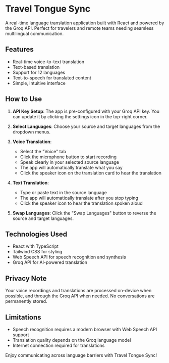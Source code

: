 
# Travel Tongue Sync

A real-time language translation application built with React and powered by the Groq API. Perfect for travelers and remote teams needing seamless multilingual communication.

## Features

- Real-time voice-to-text translation
- Text-based translation
- Support for 12 languages
- Text-to-speech for translated content
- Simple, intuitive interface

## How to Use

1. **API Key Setup**: The app is pre-configured with your Groq API key. You can update it by clicking the settings icon in the top-right corner.

2. **Select Languages**: Choose your source and target languages from the dropdown menus.

3. **Voice Translation**: 
   - Select the "Voice" tab
   - Click the microphone button to start recording
   - Speak clearly in your selected source language
   - The app will automatically translate what you say
   - Click the speaker icon on the translation card to hear the translation

4. **Text Translation**:
   - Type or paste text in the source language
   - The app will automatically translate after you stop typing
   - Click the speaker icon to hear the translation spoken aloud

5. **Swap Languages**: Click the "Swap Languages" button to reverse the source and target languages.

## Technologies Used

- React with TypeScript
- Tailwind CSS for styling
- Web Speech API for speech recognition and synthesis
- Groq API for AI-powered translation

## Privacy Note

Your voice recordings and translations are processed on-device when possible, and through the Groq API when needed. No conversations are permanently stored.

## Limitations

- Speech recognition requires a modern browser with Web Speech API support
- Translation quality depends on the Groq language model
- Internet connection required for translations

Enjoy communicating across language barriers with Travel Tongue Sync!
